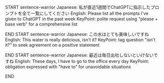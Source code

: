 START
sentence-warrior
Japanese: 私が直近1週間でChatGPTに指示したプロンプトを全て一覧にしてください
English: Please list all the prompts I've given to ChatGPT in the past week
KeyPoint: polite request using "please + base verb" for a comprehensive list
<!--ID: 1745461265110-->
END
START
sentence-warrior
Japanese: この水はとても美味しいですね
English: This water is really delicious, isn't it?
KeyPoint: tag question "isn't it?" to seek agreement on a positive statement
<!--ID: 1745461265112-->
END
START
sentence-warrior
Japanese: 最近は毎日出社しないといけないですね
English: These days, I have to go to the office every day
KeyPoint: obligation expressed with "have to" for unavoidable situations
<!--ID: 1745461265113-->
END
